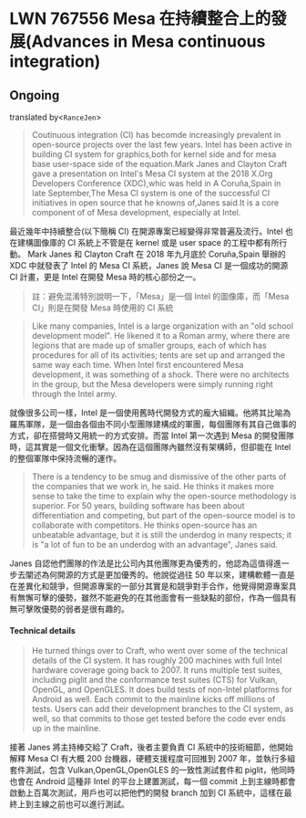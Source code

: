 # LWN 767556 Mesa 在持續整合上的發展(Advances in Mesa continuous integration)

## Ongoing

translated by<`RanceJen`>

> Coutinuous integration (CI) has becomde increasingly prevalent in open-source projects over the last few years. Intel has been active in building CI system for graphics,both for kernel side and for mesa base user-space side of the equation.Mark Janes and Clayton Craft gave a presentation on Intel's Mesa CI system at the 2018 X.Org Developers Conference (XDC),whic was held in A Coruña,Spain in late September,The Mesa CI system is one of the successful CI initiatives in open source that he knowns of,Janes said.It is a core component of of Mesa development, especially at Intel.

最近幾年中持續整合(以下簡稱 CI) 在開源專案已經變得非常普遍及流行。Intel 也在建構圖像庫的 CI 系統上不管是在 kernel 或是 user space 的工程中都有所行動。 Mark Janes 和 Clayton Craft 在 2018 年九月底於 Coruña,Spain 舉辦的 XDC 中就發表了 Intel 的 Mesa CI 系統，Janes 說 Mesa CI 是一個成功的開源 CI 計畫，更是 Intel 在開發 Mesa 時的核心部份之一。

> 註：避免混淆特別說明一下，「Mesa」是一個 Intel 的圖像庫，而「Mesa CI」則是在開發 Mesa 時使用的 CI 系統

> Like many companies, Intel is a large organization with an "old school development model". He likened it to a Roman army, where there are legions that are made up of smaller groups, each of which has procedures for all of its activities; tents are set up and arranged the same way each time. When Intel first encountered Mesa development, it was something of a shock. There were no architects in the group, but the Mesa developers were simply running right through the Intel army.

就像很多公司一樣，Intel 是一個使用舊時代開發方式的龐大組織。他將其比喻為羅馬軍隊，是一個由各個由不同小型團隊建構成的軍團，每個團隊有其自己做事的方式，卻在搭營時又用統一的方式安排。而當 Intel 第一次遇到 Mesa 的開發團隊時，這其實是一個文化衝擊。因為在這個團隊內雖然沒有架構師，但卻能在 Intel 的整個軍隊中保持流暢的運作。

>There is a tendency to be smug and dismissive of the other parts of the companies that we work in, he said. He thinks it makes more sense to take the time to explain why the open-source methodology is superior. For 50 years, building software has been about differentiation and competing, but part of the open-source model is to collaborate with competitors. He thinks open-source has an unbeatable advantage, but it is still the underdog in many respects; it is "a lot of fun to be an underdog with an advantage", Janes said.

Janes 自認他們團隊的作法是比公司內其他團隊更為優秀的，他認為這值得進一步去闡述為何開源的方式是更加優秀的。他說從過往 50 年以來，建構軟體一直是在差異化和競爭，但開源專案的一部分其實是和競爭對手合作，他覺得開源專案具有無懈可擊的優勢，雖然不能避免的在其他面會有一些缺點的部份，作為一個具有無可擊敗優勢的弱者是很有趣的。

#### Technical details
> He turned things over to Craft, who went over some of the technical details of the CI system. It has roughly 200 machines with full Intel hardware coverage going back to 2007. It runs multiple test suites, including piglit and the conformance test suites (CTS) for Vulkan, OpenGL, and OpenGLES. It does build tests of non-Intel platforms for Android as well. Each commit to the mainline kicks off millions of tests. Users can add their development branches to the CI system, as well, so that commits to those get tested before the code ever ends up in the mainline.

接著 Janes 將主持棒交給了 Craft，後者主要負責 CI 系統中的技術細節，他開始解釋 Mesa CI 有大概 200 台機器，硬體支援程度可回推到 2007 年，並執行多組套件測試，包含 Vulkan,OpenGL,OpenGLES 的一致性測試套件和 piglit，他同時也會在 Android 這種非 Intel 的平台上建置測試，每一個 commit 上到主線時都會啟動上百萬次測試，用戶也可以把他們的開發 branch 加到 CI 系統中，這樣在最終上到主線之前也可以進行測試。
